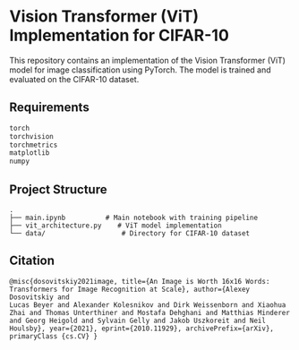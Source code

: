# Vision Transformer (ViT) Implementation for CIFAR-10
 This repository contains an implementation of the Vision Transformer (ViT) model for image classification using PyTorch. The model is trained and evaluated on the CIFAR-10 dataset.

## Requirements

```bash
torch
torchvision
torchmetrics
matplotlib
numpy
```
## Project Structure

```
.
├── main.ipynb          # Main notebook with training pipeline
├── vit_architecture.py    # ViT model implementation
└── data/                   # Directory for CIFAR-10 dataset
```
 
## Citation
```
@misc{dosovitskiy2021image, title={An Image is Worth 16x16 Words: Transformers for Image Recognition at Scale}, author={Alexey Dosovitskiy and
Lucas Beyer and Alexander Kolesnikov and Dirk Weissenborn and Xiaohua Zhai and Thomas Unterthiner and Mostafa Dehghani and Matthias Minderer
and Georg Heigold and Sylvain Gelly and Jakob Uszkoreit and Neil Houlsby}, year={2021}, eprint={2010.11929}, archivePrefix={arXiv},
primaryClass {cs.CV} }
```
